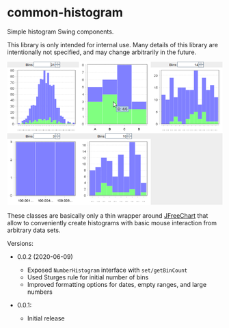 # common-histogram

Simple histogram Swing components.

This library is only intended for internal use. Many details of this library 
are intentionally not specified, and may change arbitrarily in the future.

![Histograms01.png](/screenshots/Histograms01.png)

These classes are basically only a thin wrapper around 
[JFreeChart](http://www.jfree.org/jfreechart/) that allow to conveniently 
create histograms with basic mouse interaction from arbitrary data sets.

Versions:

- 0.0.2 (2020-06-09)
  - Exposed `NumberHistogram` interface with `set/getBinCount`
  - Used Sturges rule for initial number of bins
  - Improved formatting options for dates, empty ranges, and large numbers

- 0.0.1:
  - Initial release


    